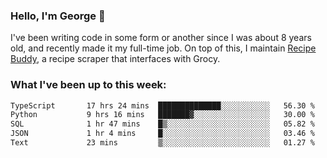 ### Hello, I'm George 👋

I've been writing code in some form or another since I was about 8 years old, and recently made it my full-time job. On top of this, I maintain [Recipe Buddy](https://github.com/georgegebbett/recipe-buddy), a recipe scraper that interfaces with Grocy.  

<!--
**georgegebbett/georgegebbett** is a ✨ _special_ ✨ repository because its `README.md` (this file) appears on your GitHub profile.

Here are some ideas to get you started:

- 🔭 I’m currently working on ...
- 🌱 I’m currently learning ...
- 👯 I’m looking to collaborate on ...
- 🤔 I’m looking for help with ...
- 💬 Ask me about ...
- 📫 How to reach me: ...
- 😄 Pronouns: ...
- ⚡ Fun fact: ...
-->

### What I've been up to this week:
<!--START_SECTION:waka-->

```txt
TypeScript       17 hrs 24 mins  ██████████████░░░░░░░░░░░   56.30 %
Python           9 hrs 16 mins   ███████▓░░░░░░░░░░░░░░░░░   30.00 %
SQL              1 hr 47 mins    █▒░░░░░░░░░░░░░░░░░░░░░░░   05.82 %
JSON             1 hr 4 mins     █░░░░░░░░░░░░░░░░░░░░░░░░   03.46 %
Text             23 mins         ▒░░░░░░░░░░░░░░░░░░░░░░░░   01.27 %
```

<!--END_SECTION:waka-->
